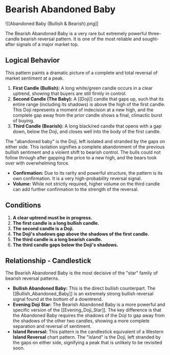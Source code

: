 # Bearish Abandoned Baby

![[Abandoned Baby (Bullish & Bearish).png]]

The Bearish Abandoned Baby is a very rare but extremely powerful three-candle bearish reversal pattern. It is one of the most reliable and sought-after signals of a major market top.

## Logical Behavior

This pattern paints a dramatic picture of a complete and total reversal of market sentiment at a peak.

1.  **First Candle (Bullish):** A long white/green candle occurs in a clear uptrend, showing that buyers are still firmly in control.
2.  **Second Candle (The Baby):** A [[Doji]] candle that gaps up, such that its entire range (including its shadows) is above the high of the first candle. This Doji represents a moment of indecision at a new high, and the complete gap away from the prior candle shows a final, climactic burst of buying.
3.  **Third Candle (Bearish):** A long black/red candle that opens with a gap down, below the Doji, and closes well into the body of the first candle.

The "abandoned baby" is the Doji, left isolated and stranded by the gaps on either side. This isolation signifies a complete abandonment of the previous bullish sentiment and a violent shift to bearish control. The bulls could not follow through after gapping the price to a new high, and the bears took over with overwhelming force.

- **Confirmation:** Due to its rarity and powerful structure, the pattern is its own confirmation. It is a very high-probability reversal signal.
- **Volume:** While not strictly required, higher volume on the third candle can add further confirmation to the strength of the reversal.

## Conditions

1.  **A clear uptrend must be in progress.**
2.  **The first candle is a long bullish candle.**
3.  **The second candle is a Doji.**
4.  **The Doji's shadows gap above the shadows of the first candle.**
5.  **The third candle is a long bearish candle.**
6.  **The third candle gaps below the Doji's shadows.**

## Relationship - Candlestick

The Bearish Abandoned Baby is the most decisive of the "star" family of bearish reversal patterns.

- **Bullish Abandoned Baby:** This is the direct bullish counterpart. The [[Bullish_Abandoned_Baby]] is an extremely strong bullish reversal signal found at the bottom of a downtrend.
- **Evening Doji Star:** The Bearish Abandoned Baby is a more powerful and specific version of the [[Evening_Doji_Star]]. The key difference is that the Abandoned Baby requires the shadows of the Doji to gap away from the shadows of the other two candles, showing a more complete separation and reversal of sentiment.
- **Island Reversal:** This pattern is the candlestick equivalent of a Western **Island Reversal** chart pattern. The "island" is the Doji, left stranded by the gaps on either side, signifying a peak that is unlikely to be revisited soon.

